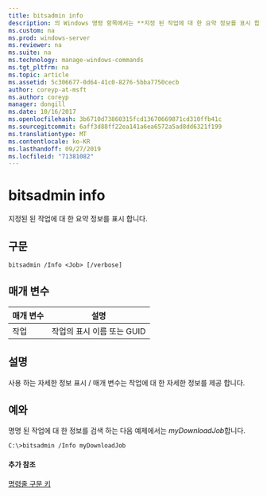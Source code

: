 ```yaml
---
title: bitsadmin info
description: 의 Windows 명령 항목에서는 **지정 된 작업에 대 한 요약 정보를 표시 합니다.** -bitsadmin 정보
ms.custom: na
ms.prod: windows-server
ms.reviewer: na
ms.suite: na
ms.technology: manage-windows-commands
ms.tgt_pltfrm: na
ms.topic: article
ms.assetid: 5c306677-0d64-41c0-8276-5bba7750cecb
author: coreyp-at-msft
ms.author: coreyp
manager: dongill
ms.date: 10/16/2017
ms.openlocfilehash: 3b6710d73860315fcd13670669871cd310ffb41c
ms.sourcegitcommit: 6aff3d88ff22ea141a6ea6572a5ad8dd6321f199
ms.translationtype: MT
ms.contentlocale: ko-KR
ms.lasthandoff: 09/27/2019
ms.locfileid: "71381082"
---
```

# <a name="bitsadmin-info"></a>bitsadmin info



지정된 된 작업에 대 한 요약 정보를 표시 합니다.

## <a name="syntax"></a>구문

```
bitsadmin /Info <Job> [/verbose]
```

## <a name="parameters"></a>매개 변수

|매개 변수|설명|
|---------|-----------|
|작업|작업의 표시 이름 또는 GUID|

## <a name="remarks"></a>설명

사용 하는 자세한 정보 표시 / 매개 변수는 작업에 대 한 자세한 정보를 제공 합니다.

## <a name="BKMK_examples"></a>예와

명명 된 작업에 대 한 정보를 검색 하는 다음 예제에서는 *myDownloadJob*합니다.
```
C:\>bitsadmin /Info myDownloadJob
```

#### <a name="additional-references"></a>추가 참조

[명령줄 구문 키](command-line-syntax-key.md)